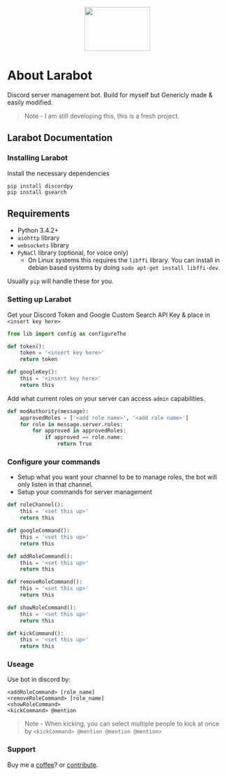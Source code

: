<p align="center"><img src='https://www.shareicon.net/download/2015/11/13/671320_people_512x512.png' width=150 height=100/></p>

# About Larabot

Discord server management bot. Build for myself but Genericly made & easily modified.

> Note - I am still developing this, this is a fresh project.

## Larabot Documentation

### Installing Larabot

Install the necessary dependencies

```
pip install discordpy
pip install gsearch
```

## Requirements

- Python 3.4.2+
- `aiohttp` library
- `websockets` library
- `PyNaCl` library (optional, for voice only)
    - On Linux systems this requires the `libffi` library. You can install in
      debian based systems by doing `sudo apt-get install libffi-dev`.

Usually `pip` will handle these for you.


### Setting up Larabot
Get your Discord Token and Google Custom Search API Key & place in `<insert key here>`

```python 
from lib import config as configureThe

def token():
    token = '<insert key here>'
    return token

def googleKey():
    this = '<insert key here>'
    return this
```

Add what current roles on your server can access `admin` capabilities.

```python
def modAuthority(message):
    approvedRoles = ['<add role name>', '<add role name>']
    for role in message.server.roles:
        for approved in approvedRoles:
            if approved == role.name:
                return True
```

### Configure your commands

- Setup what you want your channel to be to manage roles, the bot will only listen in that channel. 
- Setup your commands for server management

```Python
def roleChannel():
    this = '<set this up>'
    return this

def googleCommand():
    this = '<set this up>'
    return this

def addRoleCommand():
    this = '<set this up>'
    return this

def removeRoleCommand():
    this = '<set this up>'
    return this

def showRoleCommand():
    this = '<set this up>'
    return this

def kickCommand():
    this = '<set this up>'
    return this
```
### Useage

Use bot in discord by:

```markup
<addRoleCommand> [role_name]
<removeRoleCommand> [role_name]
<showRoleCommand>
<kickCommand> @mention
```

>Note - When kicking, you can select multiple people to kick at once by `<kickCommand> @mention @mention @mention>`

### Support

Buy me a [coffee](https://www.paypal.com/cgi-bin/webscr?cmd=_s-xclick&hosted_button_id=FN4Q4KATUUU76)? or [contribute](https://github.com/Devitgg/larabot/pulls).
